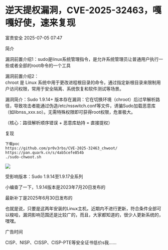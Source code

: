 #  逆天提权漏洞，CVE-2025-32463，嘎嘎好使，速来复现  
 富贵安全   2025-07-05 07:47  
  
简介  
  
  
  
漏洞前置介绍1：sudo是linux系统管理指令，是允许系统管理员让普通用户执行一些或者全部的root命令的一个工具  
  
漏洞前置介绍2：  
chroot 是 Linux 系统中用于更改进程根目录的命令，通过指定新根目录来限制用户访问权限，常用于安全隔离、系统恢复和软件测试等场景。  
  
漏洞简介：Sudo 1.9.14+ 版本存在漏洞：它在切换环境（chroot）后过早解析路径，导致攻击者能通过伪造/etc/nsswitch.conf等文件，诱骗Sudo加载恶意库（如libnss_xxx.so）。无需特殊权限即可获得root权限，危害极大。  
  
（核心：路径解析顺序错误 + 恶意库劫持 = 直接提权）  
  
  
复现  
  
  
  
```
下载poc
https://github.com/pr0v3rbs/CVE-2025-32463_chwoot/
https://pan.quark.cn/s/4ab5cefe854b
./sudo-chwoot.sh
```  
  
  
  
![](https://mmbiz.qpic.cn/mmbiz_png/H7ec9FOh7voHHSCESicVMDZBXAwGA92nocQCpcbj52bzQBMYibhS3cn72lDoN45htwicn5Obe7GKKkIqpPCn0WKSw/640?wx_fmt=png&from=appmsg "")  
  
  
受影响版本：Sudo 1.9.14至1.9.17全系列   
  
  
小编查了一下，1.9.14版本是2023年7月20日发布的  
  
最新补丁是2025年6月30日发布的  
  
也就是说，只要是这两年安装的Linux主机，近期内不进行更新，符合条件全部可以梭哈，漏洞影响范围还是比较广的，而且，大家都知道的，很少人更新系统的，嘿嘿。  
  
  
广告时间  
  
  
  
CISP、NISP、CISSP、CISP-PTE等安全证书低价s我……  
  
  
